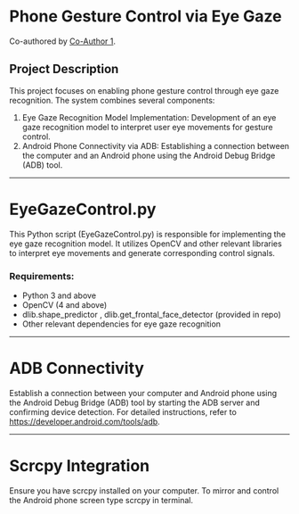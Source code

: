 # Phone Gesture Control via Eye Gaze

Co-authored by [Co-Author 1](https://github.com/rohitb-patil).

## Project Description

This project focuses on enabling phone gesture control through eye gaze recognition. The system combines several components:

1. Eye Gaze Recognition Model Implementation: Development of an eye gaze recognition model to interpret user eye movements for gesture control.
2. Android Phone Connectivity via ADB: Establishing a connection between the computer and an Android phone using the Android Debug Bridge (ADB) tool.

 ---

# EyeGazeControl.py
This Python script (EyeGazeControl.py) is responsible for implementing the eye gaze recognition model. It utilizes OpenCV and other relevant libraries to interpret eye movements and generate corresponding control signals.

### Requirements:
- Python 3 and above
- OpenCV (4 and above)
- dlib.shape_predictor , dlib.get_frontal_face_detector (provided in repo)
- Other relevant dependencies for eye gaze recognition

---

# ADB Connectivity
Establish a connection between your computer and Android phone using the Android Debug Bridge (ADB) tool by starting the ADB server and confirming device detection.
For detailed instructions, refer to https://developer.android.com/tools/adb.

---

# Scrcpy Integration
Ensure you have scrcpy installed on your computer. To mirror and control the Android phone screen type scrcpy in terminal.
